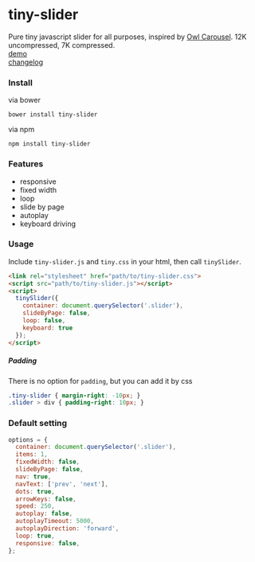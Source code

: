 # tiny-slider
Pure tiny javascript slider for all purposes, inspired by [Owl Carousel](http://owlcarousel.owlgraphic.com/). 12K uncompressed, 7K compressed.   
[demo](http://creatiointl.org/gallery/william/tiny-slider/demo/)   
[changelog](https://github.com/ganlanyuan/tiny-slider/blob/master/changelog.md)  

### Install
via bower
```
bower install tiny-slider
```
via npm
```
npm install tiny-slider
```
### Features
+ responsive
+ fixed width
+ loop
+ slide by page
+ autoplay
+ keyboard driving

### Usage
Include `tiny-slider.js` and `tiny.css` in your html, then call `tinySlider`.
```html
<link rel="stylesheet" href="path/to/tiny-slider.css">
<script src="path/to/tiny-slider.js"></script>
<script>
  tinySlider({
    container: document.querySelector('.slider'),
    slideByPage: false,
    loop: false,
    keyboard: true
  });
</script>
```
##### Padding
There is no option for `padding`, but you can add it by css 
```css
.tiny-slider { margin-right: -10px; }
.slider > div { padding-right: 10px; }
``` 

### Default setting
```javascript
options = { 
  container: document.querySelector('.slider'),
  items: 1,
  fixedWidth: false,
  slideByPage: false,
  nav: true,
  navText: ['prev', 'next'],
  dots: true,
  arrowKeys: false,
  speed: 250,
  autoplay: false,
  autoplayTimeout: 5000,
  autoplayDirection: 'forward',
  loop: true,
  responsive: false,
};
```